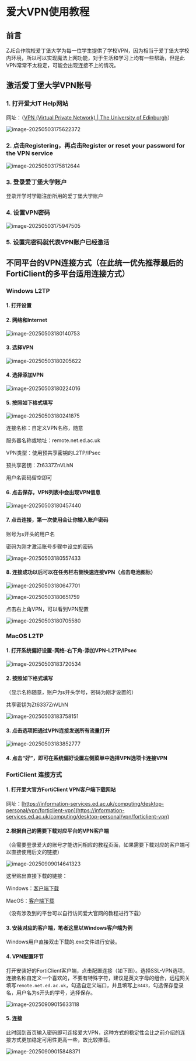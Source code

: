 # 爱大VPN使用教程

## 前言

ZJE合作院校爱丁堡大学为每一位学生提供了学校VPN，因为相当于爱丁堡大学校内环境，所以可以实现魔法上网功能，对于生活和学习上均有一些帮助，但是此VPN常常不太稳定，可能会出现连接不上的情况。

## 激活爱丁堡大学VPN账号

### 1. 打开爱大IT Help网站

网址：（[VPN (Virtual Private Network) | The University of Edinburgh](https://www.ed.ac.uk/information-services/computing/desktop-personal/vpn)）

![image-20250503175622372](./assets/image-20250503175622372.png)

### 2. 点击Registering，再点击Register or reset your password for the VPN service

![image-20250503175812644](./assets/image-20250503175812644.png)

### 3. 登录爱丁堡大学账户

登录开学时学籍注册所用的爱丁堡大学账户

### 4. 设置VPN密码

![image-20250503175947505](./assets/image-20250503175947505.png)

### 5. 设置完密码就代表VPN账户已经激活

## 不同平台的VPN连接方式（在此统一优先推荐最后的FortiClient的多平台适用连接方式）

### Windows L2TP

#### 1. 打开设置

#### 2. 网络和Internet

![image-20250503180140753](./assets/image-20250503180140753.png)

#### 3. 选择VPN

![image-20250503180205622](./assets/image-20250503180205622.png)

#### 4. 选择添加VPN

![image-20250503180224016](./assets/image-20250503180224016.png)

#### 5. 按照如下格式填写

![image-20250503180241875](./assets/image-20250503180241875.png)

连接名称：自定义VPN名称，随意

服务器名称或地址：remote.net.ed.ac.uk

VPN类型：使用预共享密钥的L2TP/IPsec

预共享密钥：Zt6337ZnVLhN

用户名密码留空即可

#### 6. 点击保存，VPN列表中会出现VPN信息

![image-20250503180457440](./assets/image-20250503180457440.png)

#### 7. 点击连接，第一次使用会让你输入账户密码

账号为s开头的用户名

密码为刚才激活账号步骤中设立的密码

![image-20250503180557433](./assets/image-20250503180557433.png)

#### 8. 连接成功以后可以在任务栏右侧快速连接VPN（点击电池图标）

![image-20250503180647701](./assets/image-20250503180647701.png)

![image-20250503180651759](./assets/image-20250503180651759.png)

点击右上角VPN，可以看到VPN配置

![image-20250503180705580](./assets/image-20250503180705580.png)

### MacOS L2TP

#### 1. 打开系统偏好设置-网络-右下角-添加VPN-L2TP/IPsec

![image-20250503183720534](./assets/image-20250503183720534.png)

#### 2. 按照如下格式填写

（显示名称随意，账户为s开头学号，密码为刚才设置的）

共享密钥为Zt6337ZnVLhN

![image-20250503183758151](./assets/image-20250503183758151.png)

#### 3. 点击选项把通过VPN连接发送所有流量打开

![image-20250503183852777](./assets/image-20250503183852777.png)

#### 4. 点击“好”，即可在系统偏好设置左侧菜单中选择VPN选项卡连接VPN

### FortiClient 连接方式

#### 1. 打开爱大官方FortiClient VPN客户端下载网站

网址：[https://information-services.ed.ac.uk/computing/desktop-personal/vpn/forticlient-vpn](https://information-services.ed.ac.uk/computing/desktop-personal/vpn/forticlient-vpn)

#### 2.根据自己的需要下载对应平台的VPN客户端

 （会需要登录爱大的账号才能访问相应的教程页面，如果需要下载对应的客户端可以直接使用后文的链接）

![image-20250909014641323](./assets/image-20250909014641323.png)

这里贴出直接下载的链接：

Windows：[客户端下载](https://links.fortinet.com/forticlient/win/vpnagent)

MacOS：[客户端下载](https://links.fortinet.com/forticlient/mac/vpnagent)

（没有涉及到的平台可以自行访问爱大官网的教程进行下载）

#### 3. 安装对应的客户端，笔者这里以Windows客户端为例

Windows用户直接双击下载的.exe文件进行安装。

#### 4. VPN配置环节

打开安装好的FortiClient客户端，点击配置连接（如下图）。选择SSL-VPN选项，连接名称自定义一个喜欢的，不要有特殊字符，建议是英文字母的组合，远程网关填写`remote.net.ed.ac.uk`，勾选自定义端口，并且填写上`8443`，勾选保存登录名，用户名为s开头的学号，选择保存。

![image-20250909015633118](./assets/image-20250909015633118.png)

#### 5. 连接

此时回到首页输入密码即可连接爱大VPN，这种方式的稳定性会比之前介绍的连接方式更加稳定可用性更高一些，故比较推荐。

![image-20250909015848371](./assets/image-20250909015848371.png)